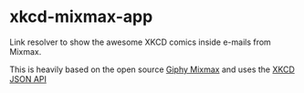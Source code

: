 # xkcd-mixmax-app
Link resolver to show the awesome XKCD comics inside e-mails from Mixmax.

This is heavily based on the open source [Giphy Mixmax](https://github.com/mixmaxhq/giphy-example-link-resolver) and uses the [XKCD JSON API](https://xkcd.com/json.html)
